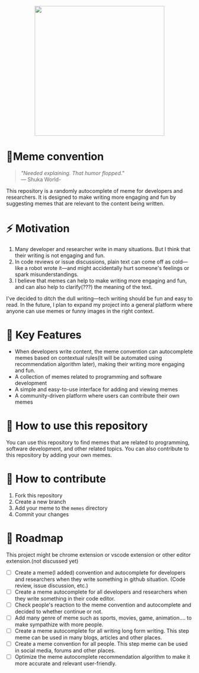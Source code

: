 <p align="center">
  <img src="https://github.com/user-attachments/assets/0c5074ef-d235-4a70-9292-9c33c3fb8dcc" width="350">
</p>


# 👾Meme convention

> _"Needed explaining. That humor flopped."_  
>  — Shuka World-

This repository is a randomly autocomplete of meme for developers and researchers.
It is designed to make writing more engaging and fun by suggesting memes that are relevant to the content being written.

# ⚡️ Motivation
1. Many developer and researcher write in many situations. But I think that their writing is not engaging and fun.
2. In code reviews or issue discussions, plain text can come off as cold—like a robot wrote it—and might accidentally hurt someone's feelings or spark misunderstandings.
3. I believe that memes can help to make writing more engaging and fun, and can also help to clarify(???) the meaning of the text.

I've decided to ditch the dull writing—tech writing should be fun and easy to read.
In the future, I plan to expand my project into a general platform where anyone can use memes or funny images in the right context.


# 🔑 Key Features
- When developers write content, the meme convention can autocomplete memes based on contextual rules(It will be automated using recommendation algorithm later), making their writing more engaging and fun.
- A collection of memes related to programming and software development
- A simple and easy-to-use interface for adding and viewing memes
- A community-driven platform where users can contribute their own memes

# 🤷 How to use this repository
You can use this repository to find memes that are related to programming, software development, and other related topics.
You can also contribute to this repository by adding your own memes.

# 🤾 How to contribute
1. Fork this repository
2. Create a new branch
3. Add your meme to the `memes` directory
4. Commit your changes

# 🚗 Roadmap
This project might be chrome extension or vscode extension or other editor extension.(not discussed yet)

- [ ] Create a meme(I added) convention and autocomplete for developers and researchers when they write something in github situation. (Code review, issue discussion, etc.)
- [ ] Create a meme autocomplete for all developers and researchers when they write something in their code editor.
- [ ] Check people's reaction to the meme convention and autocomplete and decided to whether continue or not.
- [ ] Add many genre of meme such as sports, movies, game, animation.... to make sympathize with more people.
- [ ] Create a meme autocomplete for all writing long form writing. This step meme can be used in many blogs, articles and other places.
- [ ] Create a meme convention for all people. This step meme can be used in social media, forums and other places.
- [ ] Optimize the meme autocomplete recommendation algorithm to make it more accurate and relevant user-friendly.
